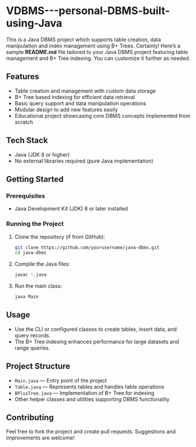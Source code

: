 # VDBMS---personal-DBMS-built-using-Java
This is a Java DBMS project which supports table creation, data manipulation and index management using B+ Trees.
Certainly! Here’s a sample **README.md** file tailored to your Java DBMS project featuring table management and B+ Tree indexing. You can customize it further as needed.

## Features

- Table creation and management with custom data storage
- B+ Tree based indexing for efficient data retrieval
- Basic query support and data manipulation operations
- Modular design to add new features easily
- Educational project showcasing core DBMS concepts implemented from scratch

## Tech Stack

- Java (JDK 8 or higher)
- No external libraries required (pure Java implementation)

## Getting Started

### Prerequisites

- Java Development Kit (JDK) 8 or later installed

### Running the Project

1. Clone the repository (if from GitHub):
   ```bash
   git clone https://github.com/yourusername/java-dbms.git
   cd java-dbms
   ```

2. Compile the Java files:
   ```bash
   javac *.java
   ```

3. Run the main class:
   ```bash
   java Main
   ```

## Usage

- Use the CLI or configured classes to create tables, insert data, and query records.
- The B+ Tree indexing enhances performance for large datasets and range queries.

## Project Structure

- `Main.java` — Entry point of the project
- `Table.java` — Represents tables and handles table operations
- `BPlusTree.java` — Implementation of B+ Tree for indexing
- Other helper classes and utilities supporting DBMS functionality

## Contributing

Feel free to fork the project and create pull requests. Suggestions and improvements are welcome!
